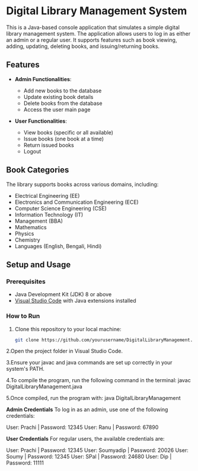 # Digital Library Management System

This is a Java-based console application that simulates a simple digital library management system. The application allows users to log in as either an admin or a regular user. It supports features such as book viewing, adding, updating, deleting books, and issuing/returning books.

## Features

- **Admin Functionalities**:
  - Add new books to the database
  - Update existing book details
  - Delete books from the database
  - Access the user main page

- **User Functionalities**:
  - View books (specific or all available)
  - Issue books (one book at a time)
  - Return issued books
  - Logout

## Book Categories

The library supports books across various domains, including:
- Electrical Engineering (EE)
- Electronics and Communication Engineering (ECE)
- Computer Science Engineering (CSE)
- Information Technology (IT)
- Management (BBA)
- Mathematics
- Physics
- Chemistry
- Languages (English, Bengali, Hindi)

## Setup and Usage

### Prerequisites

- Java Development Kit (JDK) 8 or above
- [Visual Studio Code](https://code.visualstudio.com/) with Java extensions installed

### How to Run

1. Clone this repository to your local machine:
   ```bash
   git clone https://github.com/yourusername/DigitalLibraryManagement.git
   
2.Open the project folder in Visual Studio Code.

3.Ensure your javac and java commands are set up correctly in your system's PATH.

4.To compile the program, run the following command in the terminal:
javac DigitalLibraryManagement.java

5.Once compiled, run the program with:
java DigitalLibraryManagement

**Admin Credentials**
To log in as an admin, use one of the following credentials:

User: Prachi | Password: 12345
User: Ranu | Password: 67890

**User Credentials**
For regular users, the available credentials are:

User: Prachi | Password: 12345
User: Soumyadip | Password: 20026
User: Soumy | Password: 12345
User: SPal | Password: 24680
User: Dip | Password: 11111
